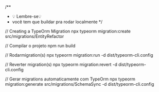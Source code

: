 /**
* 💡 Lembre-se💡
* você tem que buildar pra rodar localmente
*/

// Creating a TypeOrm Migration
npx typeorm migration:create src/migrations/EntityRefactor

// Compilar o projeto
npm run build
 
// Rodarmigration(s) 
npx typeorm migration:run -d dist/typeorm-cli.config
 
// Reverter migration(s)
npx typeorm migration:revert -d dist/typeorm-cli.config
 
// Gerar migrations automaticamente com TypeOrm
npx typeorm migration:generate src/migrations/SchemaSync -d dist/typeorm-cli.config